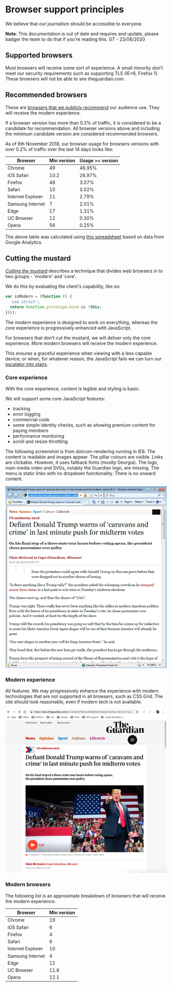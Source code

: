 # Browser support principles

We believe that our journalism should be accessible to everyone.

**Note**: This documentation is out of date and requires and update, please badger the team to do that if you're reading this. GT - 23/06/2020

## Supported browsers

Most browsers will receive some sort of experience. A small minority don’t meet our security requirements
such as supporting TLS (IE<6, Firefox 1). These browsers will not be able to see theguardian.com.

## Recommended browsers

These are [browsers that we publicly recommend](https://www.theguardian.com/help/recommended-browsers) our 
audience use. They will receive the modern experience.

If a browser version has more than 0.2% of traffic, it is considered to be a candidate for recommendation. 
All browser versions above and including the minimum candidate version are considered recommended browsers.   

As of 6th November 2018, our browser usage for browsers versions with over 0.2% of traffic over the last 14 days 
looks like:

Browser           | Min version | Usage >= version |
----------------- | ----------- | ---------------- |
Chrome            | 49          | 46.95%           |
iOS Safari        | 10.2        | 26.97%           |
Firefox           | 48          | 3.07%            |
Safari            | 10          | 3.02%            |
Internet Explorer | 11          | 2.79%            |
Samsung Internet  | 7           | 2.01%            |
Edge              | 17          | 1.31%            |
UC Browser        | 12          | 0.30%            |
Opera             | 56          | 0.25%            |

The above table was calculated using [this spreadsheet](https://docs.google.com/spreadsheets/d/17g8py3P30nJLVqrlgc8JW4rkFhPTqNvwrMJdaOFnFzs/)
based on data from Google Analytics.

## Cutting the mustard

_[Cutting the mustard](http://responsivenews.co.uk/post/18948466399/cutting-the-mustard)_ describes a technique that divides
web browsers in to two groups - 'modern' and 'core'.

We do this by evaluating the client's capability, like so:

```js
var isModern = (function () { 
  'use strict';
  return Function.prototype.bind && !this;
}());
```

The _modern_ experience is designed to work on everything, whereas the _core_ experience is progressively enhanced with JavaScript.

For browsers that don't cut the mustard, we will deliver only the core experience. More modern browsers will receive the modern experience.

This ensures a graceful experience when viewing with a less capable device; or when, for whatever reason, the JavaScript fails we can
turn our [escalator into stairs](http://jakearchibald.com/2013/progressive-enhancement-still-important).

### Core experience

With the core experience, content is legible and styling is basic. 

We will support some core JavaScript features:

- tracking
- error logging
- commercial code
- some simple identity checks, such as showing premium content for paying members
- performance monitoring
- scroll and resize throttling

The following screenshot is from dotcom-rendering running in IE8. The content is readable and images appear. 
The pillar colours are visible. Links are clickable. However, it uses fallback fonts (mostly Georgia). The 
logo, main media video and SVGs, notably the Guardian logo, are missing. The menu is static links with no 
dropdown functionality. There is no onward content.

![IE8 screenshot](images/ie8.png)

### Modern experience

All features. We may progressively enhance the experience with modern technologies that are not supported
in all browsers, such as CSS Grid. The site should look reasonable, even if modern tech is not available.

![Chrome 70 screenshot](images/chrome70.png)

### Modern browsers

The following list is an approximate breakdown of browsers that will receive the modern experience.

Browser           | Min version |
----------------- | ----------- |
Chrome            | 19          |
iOS Safari        | 6           |
Firefox           | 4           |
Safari            | 6           |
Internet Explorer | 10          |
Samsung Internet  | 4           |
Edge              | 12          |
UC Browser        | 11.8        |
Opera             | 12.1        |

